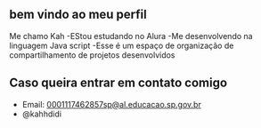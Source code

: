 ## bem vindo ao meu perfil 

Me chamo Kah
-EStou estudando no Alura
-Me desenvolvendo na linguagem Java script
-Esse é um espaço de organização de compartilhamento de projetos desenvolvidos

 ## Caso queira entrar em contato comigo
 
 - Email: 0001117462857sp@al.educacao.sp.gov.br
 - @kahhdidi
